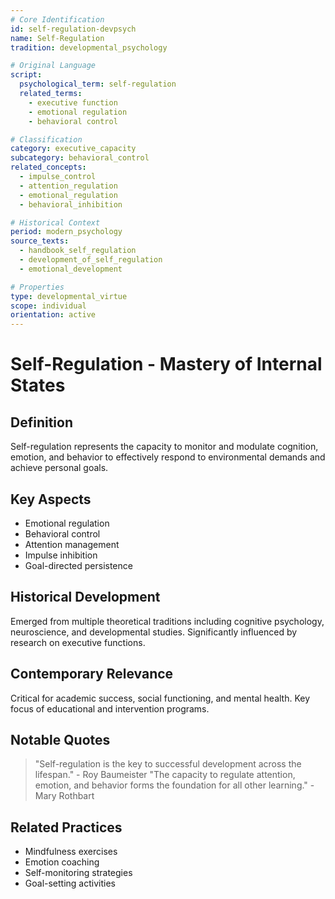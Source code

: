 ```yaml
---
# Core Identification
id: self-regulation-devpsych
name: Self-Regulation
tradition: developmental_psychology

# Original Language
script:
  psychological_term: self-regulation
  related_terms:
    - executive function
    - emotional regulation
    - behavioral control

# Classification
category: executive_capacity
subcategory: behavioral_control
related_concepts:
  - impulse_control
  - attention_regulation
  - emotional_regulation
  - behavioral_inhibition

# Historical Context
period: modern_psychology
source_texts:
  - handbook_self_regulation
  - development_of_self_regulation
  - emotional_development

# Properties
type: developmental_virtue
scope: individual
orientation: active
---
```


# Self-Regulation - Mastery of Internal States

## Definition
Self-regulation represents the capacity to monitor and modulate cognition, emotion, and behavior to effectively respond to environmental demands and achieve personal goals.

## Key Aspects
- Emotional regulation
- Behavioral control
- Attention management
- Impulse inhibition
- Goal-directed persistence

## Historical Development
Emerged from multiple theoretical traditions including cognitive psychology, neuroscience, and developmental studies. Significantly influenced by research on executive functions.

## Contemporary Relevance
Critical for academic success, social functioning, and mental health. Key focus of educational and intervention programs.

## Notable Quotes
> "Self-regulation is the key to successful development across the lifespan." - Roy Baumeister
> "The capacity to regulate attention, emotion, and behavior forms the foundation for all other learning." - Mary Rothbart

## Related Practices
- Mindfulness exercises
- Emotion coaching
- Self-monitoring strategies
- Goal-setting activities